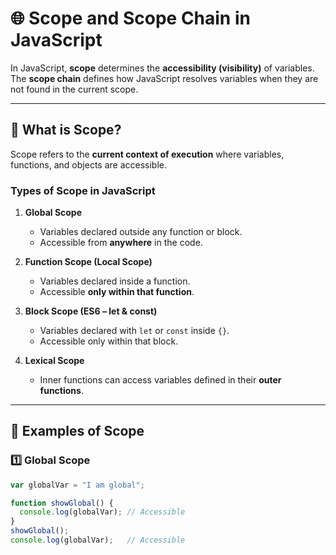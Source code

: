 # 🌐 Scope and Scope Chain in JavaScript  

In JavaScript, **scope** determines the **accessibility (visibility)** of variables.  
The **scope chain** defines how JavaScript resolves variables when they are not found in the current scope.  

---

## 🔹 What is Scope?  

Scope refers to the **current context of execution** where variables, functions, and objects are accessible.  

### Types of Scope in JavaScript  

1. **Global Scope**  
   - Variables declared outside any function or block.  
   - Accessible from **anywhere** in the code.  

2. **Function Scope (Local Scope)**  
   - Variables declared inside a function.  
   - Accessible **only within that function**.  

3. **Block Scope (ES6 – let & const)**  
   - Variables declared with `let` or `const` inside `{}`.  
   - Accessible only within that block.  

4. **Lexical Scope**  
   - Inner functions can access variables defined in their **outer functions**.  

---

## 🔹 Examples of Scope  

### 1️⃣ Global Scope  
```js
var globalVar = "I am global";

function showGlobal() {
  console.log(globalVar); // Accessible
}
showGlobal();
console.log(globalVar);   // Accessible
